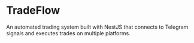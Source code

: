 # TradeFlow

An automated trading system built with NestJS that connects to Telegram signals and executes trades on multiple platforms.
